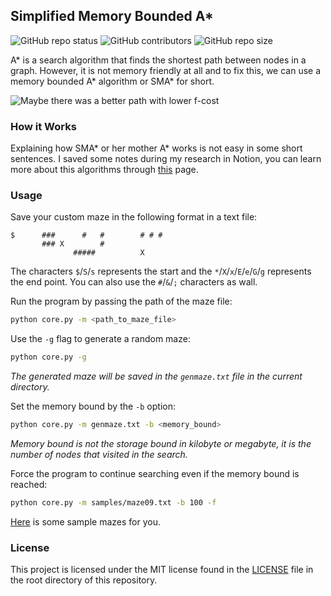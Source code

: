 ## Simplified Memory Bounded A*

![GitHub repo status](https://img.shields.io/badge/status-active-green?style=flat)
![GitHub contributors](https://img.shields.io/github/contributors/sheikhartin/simplified-memory-bounded-a-star)
![GitHub repo size](https://img.shields.io/github/repo-size/sheikhartin/simplified-memory-bounded-a-star)

A* is a search algorithm that finds the shortest path between nodes in a graph. However, it is not memory friendly at all and to fix this, we can use a memory bounded A* algorithm or SMA* for short.

![Maybe there was a better path with lower f-cost](https://media.giphy.com/media/MRWCFJXVNyc8es2rHO/giphy.gif)

### How it Works

Explaining how SMA* or her mother A* works is not easy in some short sentences. I saved some notes during my research in Notion, you can learn more about this algorithms through [this](https://ejqfnptjmbdvhfm3645zsena4u5jma.notion.site/Simplified-Memory-Bounded-A-2d8676c053bb4540ae3618d3d1564b43) page.

### Usage

Save your custom maze in the following format in a text file:

```
$      ###      #   #        # # #
       ### X        #
              #####          X
```

The characters `$`/`S`/`s` represents the start and the `*`/`X`/`x`/`E`/`e`/`G`/`g` represents the end point. You can also use the `#`/`&`/`;` characters as wall.

Run the program by passing the path of the maze file:

```bash
python core.py -m <path_to_maze_file>
```

Use the `-g` flag to generate a random maze:

```bash
python core.py -g
```

<i>The generated maze will be saved in the `genmaze.txt` file in the current directory.</i>

Set the memory bound by the `-b` option:

```bash
python core.py -m genmaze.txt -b <memory_bound>
```

<i>Memory bound is not the storage bound in kilobyte or megabyte, it is the number of nodes that visited in the search.</i>

Force the program to continue searching even if the memory bound is reached:

```bash
python core.py -m samples/maze09.txt -b 100 -f
```

[Here](samples) is some sample mazes for you.

### License

This project is licensed under the MIT license found in the [LICENSE](LICENSE) file in the root directory of this repository.
